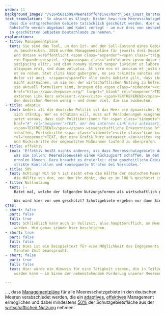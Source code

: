 ```yaml
---
order: 11
background_image: "/v1645631599/Meeresoffensive/North_Sea_Coast_karsten-wurth-unsplash_bchl3t.jpg"
text_translation: 'So absurd es klingt: Bisher bewirken Meeresschutzgebiete nicht,
  dass die entsprechenden Gebiete tatsächlich geschützt werden. Hier wird gefischt,
  Rohstoffe werden abgebaut und Kabel verlegt - um nur drei von sechzehn legalen Nutzungsformen
  in geschützten Gebieten Deutschlands zu nennen.'
explanations:
- title: Managementpläne
  text: Sie sind das Tool, um den Ist- und den Soll-Zustand eines Gebiets im Meer
    zu beschreiben. 2020 wurden Managementpläne für jeweils drei Gebiete in der Nord-
    und Ostsee veröffentlicht <span class="expander"><span class="trigger">– hier
    ein Expanderbeispiel. </span><span class="info">Lorem ipsum dolor sit amet, consetetur
    sadipscing elitr, sed diam nonumy eirmod tempor invidunt ut labore et dolore magna
    aliquyam erat, sed diam voluptua. At vero eos et accusam et justo duo dolores
    et ea rebum. Stet clita kasd gubergren, no sea takimata sanctus est Lorem ipsum
    dolor sit amet. </span></span>Für alle sechs Gebiete gilt, dass ihre Regulierungskonzepte
    nicht ausreichen, um sie von der wirtschaftlichen Nutzung zu befreien. So wie
    sie aktuell formuliert sind, bringen die <span class="sidenote"><cite class="icon-link_external"><a
    href="https://www.deepwave.org/" target="_blank" rel="noopener">TEXT, der den
    externen Link kurz anteasert.</a></cite> <span>TEXTREFERENZ</span></span> Managementpläne
    den deutschen Meeren wenig – und denen viel, die sie ausbeuten.
- title: adaptiv
  text: Anders als die deutsche Politik ist das Meer ein dynamisches System und verändert
    sich ständig. Wer es schützen will, muss auf Veränderungen eingehen können. Das
    setzt voraus, dass sich Politiker:innen für <span class="sidenote"><cite class="icon-link_internal"><a
    href="#" rel="noopener">TEXT, der den internen Link kurz anteasert.</a></cite>
    <span>TEXTREFERENZ</span></span> wissenschaftliche Erkenntnisse öffnen und Möglichkeiten
    schaffen, Fortschritte <span class="sidenote"><cite class="icon-image"><a href="https://res.cloudinary.com/deepwave-org/image/upload//v1645631599/Meeresoffensive/North_Sea_Coast_karsten-wurth-unsplash_bchl3t.jpg"
    rel="noopener">TEXT, der eine Grafik kurz anteasert.</a></cite> <span>TEXTREFERENZ</span></span>
    und Rückschritte der umgesetzten Maßnahmen laufend zu überprüfen.
- title: effektiv
  text: 'Effektiv heißt nichts anderes, als dass Meeresschutzgebiete das tun können,
    was sie sollen: Meereslebewesen einen Rückzugsort schaffen, an dem sie sich wirklich
    erholen können. Dazu braucht es dreierlei: eine ganzheitliche Gebietsplanung,
    strikte Kontrollen und konsequente Strafen bei Verstößen.'
- title: 50%
  text: Achtung! Mit 50 % ist nicht etwa die Hälfte der deutschen Meere gemeint, sondern
    die Hälfte von dem, von dem ihr denkt, das es zu 100 % geschützt ist.
- title: Nullnutzung
  text: |-
    Ratet mal, welche der folgenden Nutzungsformen als wirtschaftlich gelten: Sprengungen von Bomben aus den Weltkriegen, militärische Übungsmanöver, Grundschleppnetzfischerei, Stellnetze, Aufsuchung und Gewinnung von Kohlenwasserstoffen (also auf deutsch: Erdöl- und Erdgasbohrungen), Endlagerung von CO₂-Einträgen, Offshore-Windanlagen, Verlegung von Kabeln und Rohren, Containerschiffe, Fähren, Sportboote, Flugzeuge, Sand- und Kiesabbau - Überraschung: alle. Und wir fragen uns:

    Was wird hier vor wem geschützt? Schutzgebiete ergeben nur dann Sinn, wenn sie als Nullnutzungszonen oder zumindest als Fang- und Abbauverbotszonen eingestuft werden.
ctas:
- short: false
  part: false
  full: true
  text: Schließlich kann auch in Vollzeit, also hauptberuflich, am Meeresschutz gewirkt
    werden. Wie genau stünde hier beschrieben.
- short: true
  part: false
  full: false
  text: Dies ist ein Beispieltext für eine Möglichkeit des Engagements, das nur wenige
    Minuten Zeit beansprucht.
- short: false
  part: true
  full: false
  text: Hier würde ein Hinweis für eine Tätigkeit stehen, die in Teilzeit erledigt
    werden kann – im Sinne der nebenstehenden Forderung unserer Meeresoffensive.

---
```

…, dass [Managementpläne](# "Managmentpläne") für alle Meeresschutzgebiete in den deutschen Meeren verabschiedet werden, die ein [adaptives](# "adaptiv"), [effektives](# "effektiv") Management ermöglichen und dabei mindestens [50%](# "50%") der Schutzgebietsfläche aus der [wirtschaftlichen Nutzung](# "Nullnutzung") nehmen.